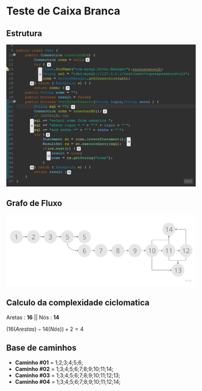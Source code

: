 # Teste de Caixa Branca
## Estrutura
![alt text](https://github.com/LucasKenzoK/TesteCaixaBranca/blob/etapa2/Estrutra%20de%20Fluxo.jpg)  
## Grafo de Fluxo
![alt text](https://github.com/LucasKenzoK/TesteCaixaBranca/blob/etapa2/Grafo%20de%20Fluxo.jpg)  
## Calculo da complexidade ciclomatica
Aretas : **16** || Nós : **14**
  
$(16(Arestas) - 14(Nós)) + 2 = 4$

## Base de caminhos
- **Caminho #01** = 1;2;3;4;5;6;
- **Caminho #02** = 1;3;4;5;6;7;8;9;10;11;14; 
- **Caminho #03** = 1;3;4;5;6;7;8;9;10;11;12;13;
- **Caminho #04** = 1;3;4;5;6;7;8;9;10;11;12;14;


